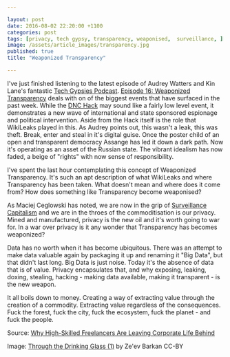 ```yaml
---

layout: post
date: 2016-08-02 22:20:00 +1100
categories: post
tags: [privacy, tech gypsy, transparency, weaponised,  surveillance, ]
image: /assets/article_images/transparency.jpg
published: true
title: "Weaponized Transparency"

---
```


I've just finished listening to the latest episode of Audrey Watters and Kin Lane's fantastic [Tech Gypsies Podcast](http://podcast.techgypsi.es/blog/). [Episode 16: Weaponized Transparency](http://podcast.techgypsi.es/2016/07/31/episode-16) deals with on of the biggest events that have surfaced in the past week. While the [DNC Hack](https://motherboard.vice.com/read/all-signs-point-to-russia-being-behind-the-dnc-hack) may sound like a fairly low level event, it demonstrates a new wave of international and state sponsored espionage and political intervention. Aside from the Hack itself is the role that WikiLeaks played in this. As Audrey points out, this wasn't a leak, this was theft. Break, enter and steal in it's digital guise. Once the poster child of an open and transparent democracy Assange has led it down a dark path. Now it's operating as an asset of the Russian state. The vibrant idealism has now faded, a beige of "rights" with now sense of responsibility. 

I've spent the last hour contemplating this concept of Weaponized Transparency. It's such an apt description of what WikiLeaks and where Transparency has been taken. What doesn't mean and where does it come from? How does something like Transparency become weaponised?

As Maciej Ceglowski has noted, we are now in the grip of [Surveillance Capitalism](http://idlewords.com/talks/sase_panel.htm) and we are in the throes of the commoditisation is our privacy. Mined and manufactured, privacy is the new oil and it's worth going to war for. In a war over privacy is it any wonder that Transparency has becomes weaponized? 

Data has no worth when it has become ubiquitous. There was an attempt to make data valuable again by packaging it up and renaming it "Big Data", but that didn't last long. Big Data is just noise. Today it's the absence of data that is of value. Privacy encapsulates that, and why exposing, leaking, doxing, stealing, hacking - making data available, making it transparent - is the new weapon. 

It all boils down to money. Creating a way of extracting value through the creation of a commodity. Extracting value regardless of the consequences. Fuck the forest, fuck the city, fuck the ecosystem, fuck the planet - and fuck the people. 


Source: [Why High-Skilled Freelancers Are Leaving Corporate Life Behind](http://www.fastcompany.com/3059898/the-future-of-work/how-high-skilled-freelancers-are-changing-the-rules-recruiting)
 
Image: [Through the Drinking Glass (1)](https://flic.kr/p/a7bhCM) by Ze'ev Barkan CC-BY